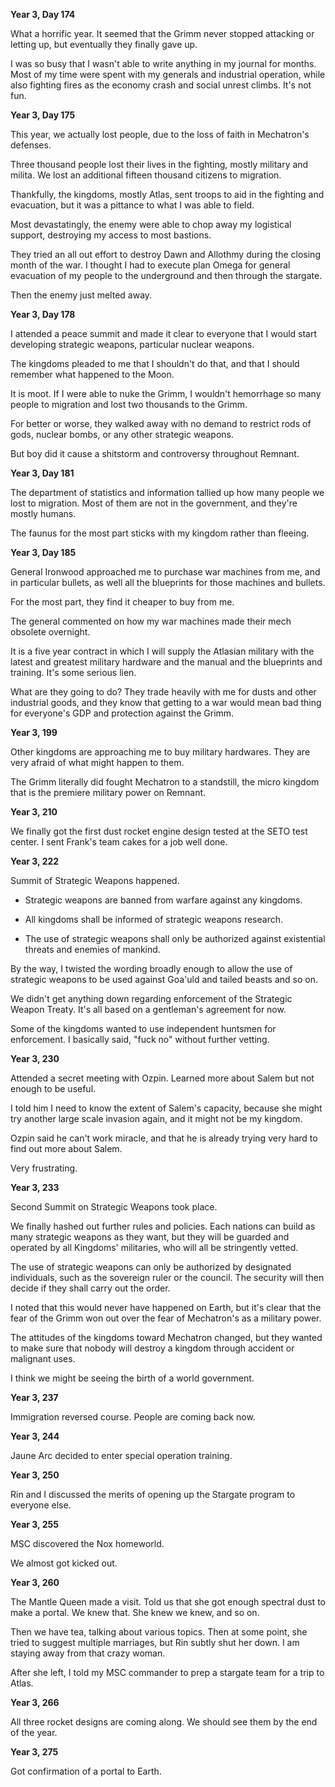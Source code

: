 
**Year 3, Day 174**

What a horrific year. It seemed that the Grimm never stopped attacking or letting up, but eventually they finally gave up.

I was so busy that I wasn't able to write anything in my journal for months. Most of my time were spent with my generals and industrial operation, while also fighting fires as the economy crash and social unrest climbs. It's not fun.

**Year 3, Day 175**

This year, we actually lost people, due to the loss of faith in Mechatron's defenses.

Three thousand people lost their lives in the fighting, mostly military and milita. We lost an additional fifteen thousand citizens to migration.

Thankfully, the kingdoms, mostly Atlas, sent troops to aid in the fighting and evacuation, but it was a pittance to what I was able to field.

Most devastatingly, the enemy were able to chop away my logistical support, destroying my access to most bastions.

They tried an all out effort to destroy Dawn and Allothmy during the closing month of the war. I thought I had to execute plan Omega for general evacuation of my people to the underground and then through the stargate.

Then the enemy just melted away.

**Year 3, Day 178**

I attended a peace summit and made it clear to everyone that I would start developing strategic weapons, particular nuclear weapons.

The kingdoms pleaded to me that I shouldn't do that, and that I should remember what happened to the Moon.

It is moot. If I were able to nuke the Grimm, I wouldn't hemorrhage so many people to migration and lost two thousands to the Grimm.

For better or worse, they walked away with no demand to restrict rods of gods, nuclear bombs, or any other strategic weapons.

But boy did it cause a shitstorm and controversy throughout Remnant.

**Year 3, Day 181**

The department of statistics and information tallied up how many people we lost to migration. Most of them are not in the government, and they're mostly humans.

The faunus for the most part sticks with my kingdom rather than fleeing.

**Year 3, Day 185**

General Ironwood approached me to purchase war machines from me, and in particular bullets, as well all the blueprints for those machines and bullets.

For the most part, they find it cheaper to buy from me.

The general commented on how my war machines made their mech obsolete overnight.

It is a five year contract in which I will supply the Atlasian military with the latest and greatest military hardware and the manual and the blueprints and training. It's some serious lien.

What are they going to do? They trade heavily with me for dusts and other industrial goods, and they know that getting to a war would mean bad thing for everyone's GDP and protection against the Grimm.

**Year 3, 199**

Other kingdoms are approaching me to buy military hardwares. They are very afraid of what might happen to them.

The Grimm literally did fought Mechatron to a standstill, the micro kingdom that is the premiere military power on Remnant.

**Year 3, 210**

We finally got the first dust rocket engine design tested at the SETO test center. I sent Frank's team cakes for a job well done.

**Year 3, 222**

Summit of Strategic Weapons happened.

* Strategic weapons are banned from warfare against any kingdoms.

* All kingdoms shall be informed of strategic weapons research.

* The use of strategic weapons shall only be authorized against existential threats and enemies of mankind.

By the way, I twisted the wording broadly enough to allow the use of strategic weapons to be used against Goa'uld and tailed beasts and so on.

We didn't get anything down regarding enforcement of the Strategic Weapon Treaty. It's all based on a gentleman's agreement for now.

Some of the kingdoms wanted to use independent huntsmen for enforcement. I basically said, "fuck no" without further vetting.

**Year 3, 230**

Attended a secret meeting with Ozpin. Learned more about Salem but not enough to be useful.

I told him I need to know the extent of Salem's capacity, because she might try another large scale invasion again, and it might not be my kingdom.

Ozpin said he can't work miracle, and that he is already trying very hard to find out more about Salem.

Very frustrating.

**Year 3, 233**

Second Summit on Strategic Weapons took place.

We finally hashed out further rules and policies. Each nations can build as many strategic weapons as they want, but they will be guarded and operated by all Kingdoms' militaries, who will all be stringently vetted.

The use of strategic weapons can only be authorized by designated individuals, such as the sovereign ruler or the council. The security will then decide if they shall carry out the order.

I noted that this would never have happened on Earth, but it's clear that the fear of the Grimm won out over the fear of Mechatron's as a military power.

The attitudes of the kingdoms toward Mechatron changed, but they wanted to make sure that nobody will destroy a kingdom through accident or malignant uses.

I think we might be seeing the birth of a world government.

**Year 3, 237**

Immigration reversed course. People are coming back now.

**Year 3, 244**

Jaune Arc decided to enter special operation training.

**Year 3, 250**

Rin and I discussed the merits of opening up the Stargate program to everyone else.

**Year 3, 255**

MSC discovered the Nox homeworld.

We almost got kicked out.

**Year 3, 260**

The Mantle Queen made a visit. Told us that she got enough spectral dust to make a portal. We knew that. She knew we knew, and so on.

Then we have tea, talking about various topics. Then at some point, she tried to suggest multiple marriages, but Rin subtly shut her down. I am staying away from that crazy woman.

After she left, I told my MSC commander to prep a stargate team for a trip to Atlas.

**Year 3, 266**

All three rocket designs are coming along. We should see them by the end of the year.

**Year 3, 275**

Got confirmation of a portal to Earth.
